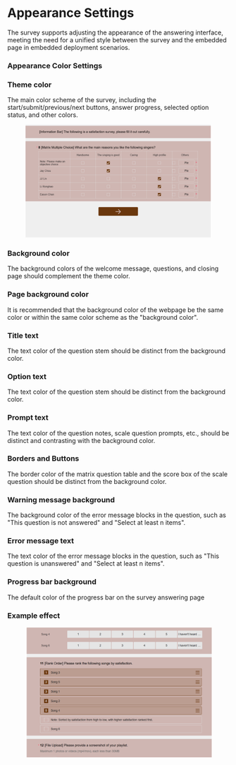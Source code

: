 # Appearance Settings

The survey supports adjusting the appearance of the answering interface, meeting the need for a unified style between the survey and the embedded page in embedded deployment scenarios.



### Appearance Color Settings

### Theme color

The main color scheme of the survey, including the start/submit/previous/next buttons, answer progress, selected option status, and other colors.

<figure><img src="../../.gitbook/assets/image (23) (1).png" alt=""><figcaption></figcaption></figure>

### Background color

The background colors of the welcome message, questions, and closing page should complement the theme color.

### Page background color

It is recommended that the background color of the webpage be the same color or within the same color scheme as the "background color".

### Title text

The text color of the question stem should be distinct from the background color.

### Option text

The text color of the question stem should be distinct from the background color.

### Prompt text

The text color of the question notes, scale question prompts, etc., should be distinct and contrasting with the background color.

### Borders and Buttons

The border color of the matrix question table and the score box of the scale question should be distinct from the background color.

### Warning message background

The background color of the error message blocks in the question, such as "This question is not answered" and "Select at least n items".

### Error message text

The text color of the error message blocks in the question, such as "This question is unanswered" and "Select at least n items".

### Progress bar background

The default color of the progress bar on the survey answering page



### Example effect

<figure><img src="../../.gitbook/assets/image (1) (1) (1) (1) (1).png" alt=""><figcaption></figcaption></figure>

